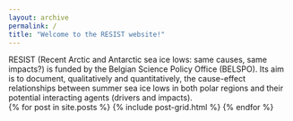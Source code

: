 ```yaml
---
layout: archive
permalink: /
title: "Welcome to the RESIST website!"
---
```


<div> RESIST (Recent Arctic and Antarctic sea ice lows: same causes, same impacts?) is funded by the Belgian Science Policy Office (BELSPO). Its aim is to document, qualitatively and quantitatively, the cause-effect relationships between summer sea ice lows in both polar regions and their potential interacting agents (drivers and impacts).
</div>



<div class="tiles">
{% for post in site.posts %}
	{% include post-grid.html %}
{% endfor %}
</div><!-- /.tiles -->
